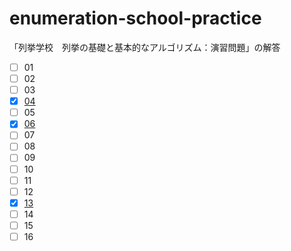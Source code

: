 # enumeration-school-practice
「列挙学校　列挙の基礎と基本的なアルゴリズム：演習問題」の解答

- [ ] 01
- [ ] 02
- [ ] 03
- [x] [04](./src/p04.rs)
- [ ] 05
- [x] [06](./src/p06.rs)
- [ ] 07
- [ ] 08
- [ ] 09
- [ ] 10
- [ ] 11
- [ ] 12
- [x] [13](./src/p13.rs)
- [ ] 14
- [ ] 15
- [ ] 16